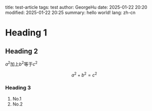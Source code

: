 title: test-article
tags: test
author: GeorgeHu
date: 2025-01-22 20:20
modified: 2025-01-22 20:25
summary: hello world!
lang: zh-cn

# Heading 1

## Heading 2

$a^2$加上$b^2$等于$c^2$

$$
a^2+b^2=c^2
$$

### Heading 3

1. No.1
2. No.2
